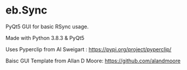 # eb.Sync
PyQt5 GUI for basic RSync usage.

Made with Python 3.8.3 & PyQt5

Uses Pyperclip from Al Sweigart : https://pypi.org/project/pyperclip/

Baisc GUI Template from Allan D Moore: https://github.com/alandmoore
